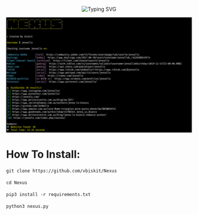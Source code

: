 <p align="center">
  <img src="https://readme-typing-svg.demolab.com?font=Fira+Code&pause=1000&color=F4F773&width=435&lines=%231+Username+Search" alt="Typing SVG">
</p>

![png](./nexus.png)

# How To Install: 
```
git clone https://github.com/vbiskit/Nexus

cd Nexus

pip3 install -r requirements.txt

python3 nexus.py

